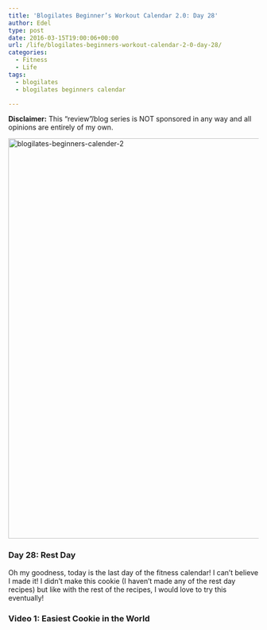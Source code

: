 ```yaml
---
title: 'Blogilates Beginner’s Workout Calendar 2.0: Day 28'
author: Edel
type: post
date: 2016-03-15T19:00:06+00:00
url: /life/blogilates-beginners-workout-calendar-2-0-day-28/
categories:
  - Fitness
  - Life
tags:
  - blogilates
  - blogilates beginners calendar

---
```

**Disclaimer:** This &#8220;review&#8221;/blog series is NOT sponsored in any way and all opinions are entirely of my own.

<a href="http://scattered.me/wp-content/uploads/2016/02/blogilates-beginners-calender-2.png" rel="attachment wp-att-11076"><img src="http://scattered.me/wp-content/uploads/2016/02/blogilates-beginners-calender-2-1024x806.png" alt="blogilates-beginners-calender-2" width="1024" height="806" class="alignnone size-large wp-image-11076" srcset="http://erzadel.net/blog/wp-content/uploads/2016/02/blogilates-beginners-calender-2-1024x806.png 1024w, http://erzadel.net/blog/wp-content/uploads/2016/02/blogilates-beginners-calender-2-300x236.png 300w, http://erzadel.net/blog/wp-content/uploads/2016/02/blogilates-beginners-calender-2-768x604.png 768w" sizes="(max-width: 1024px) 100vw, 1024px" /></a>

### Day 28: Rest Day

Oh my goodness, today is the last day of the fitness calendar! I can&#8217;t believe I made it! I didn&#8217;t make this cookie (I haven&#8217;t made any of the rest day recipes) but like with the rest of the recipes, I would love to try this eventually!

### Video 1: Easiest Cookie in the World

<div class="flex-video">
</div>

<ol class="footnote">
</ol>